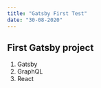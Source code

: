 ```yaml
---
title: "Gatsby First Test"
date: "30-08-2020"
---
```


## First Gatsby project

1. Gatsby
2. GraphQL
3. React